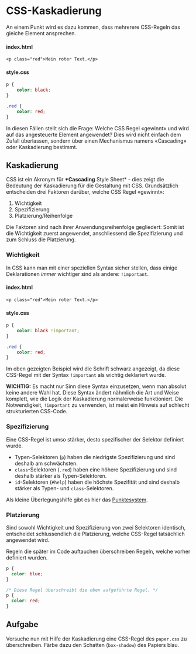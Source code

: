 # CSS-Kaskadierung

An einem Punkt wird es dazu kommen, dass mehrerere CSS-Regeln das gleiche Element ansprechen.

#### index.html

```markup
<p class="red">Mein roter Text.</p>
```

#### style.css

```css
p {
    color: black;
}

.red {
    color: red;
}
```

In diesen Fällen stellt sich die Frage: Welche CSS Regel «gewinnt» und wird auf das angesteuerte Element angewendet? Dies wird nicht einfach dem Zufall überlassen, sondern über einen Mechanismus namens «Cascading» oder Kaskadierung bestimmt.

## Kaskadierung

CSS ist ein Akronym für **\*Cascading** Style Sheet\* - dies zeigt die Bedeutung der Kaskadierung für die Gestaltung mit CSS. Grundsätzlich entscheiden drei Faktoren darüber, welche CSS Regel «gewinnt»:

1. Wichtigkeit
2. Spezifizierung
3. Platzierung/Reihenfolge

Die Faktoren sind nach ihrer Anwendungsreihenfolge gegliedert: Somit ist die Wichtigkeit zuerst angewendet, anschliessend die Spezifizierung und zum Schluss die Platzierung.

### Wichtigkeit

In CSS kann man mit einer speziellen Syntax sicher stellen, dass einige Deklarationen _immer_ wichtiger sind als andere: `!important`.

#### index.html

```markup
<p class="red">Mein roter Text.</p>
```

#### style.css

```css
p {
    color: black !important;
}

.red {
    color: red;
}
```

Im oben gezeigten Beispiel wird die Schrift schwarz angezeigt, da diese CSS-Regel mit der Syntax `!important` als wichtig deklariert wurde.

**WICHTIG:** Es macht nur Sinn diese Syntax einzusetzen, wenn man absolut keine andere Wahl hat. Diese Syntax ändert nähmlich die Art und Weise komplett, wie die Logik der Kaskadierung normalerweise funktioniert. Die Notwendigkeit, `!important` zu verwenden, ist meist ein Hinweis auf schlecht strukturierten CSS-Code.

### Spezifizierung

Eine CSS-Regel ist umso stärker, desto spezifischer der Selektor definiert wurde.

* Typen-Selektoren \(`p`\) haben die niedrigste Spezifizierung und sind deshalb am schwächsten.
* `class`-Selektoren \(`.red`\) haben eine höhere Spezifizierung und sind deshalb stärker als Typen-Selektoren.
* `id`-Selektoren \(`#help`\) haben die höchste Spezifität und sind deshalb stärker als Typen- und `class`-Selektoren.

Als kleine Überlegungshilfe gibt es hier das [Punktesystem](https://github.com/johannesE/modul-101/tree/7ef76a9c9f706911092af198dd248f9a2832f329/Tag%201/04%20CSS/05%20Kaskadierung/src/kaskadierung_spezifikation.pdf).

### Platzierung

Sind sowohl Wichtigkeit und Spezifizierung von zwei Selektoren identisch, entscheidet schlussendlich die Platzierung, welche CSS-Regel tatsächlich angewendet wird.

Regeln die später im Code auftauchen überschreiben Regeln, welche vorher definiert wurden.

```css
p {
  color: blue;
}

/* Diese Regel überschreibt die oben aufgeführte Regel. */
p {
  color: red;
}
```

## Aufgabe

Versuche nun mit Hilfe der Kaskadierung eine CSS-Regel des `paper.css` zu überschreiben. Färbe dazu den Schatten \(`box-shadow`\) des Papiers blau.

